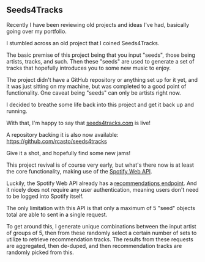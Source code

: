 ## Seeds4Tracks

Recently I have been reviewing old projects and ideas I've had, basically going over my portfolio.

I stumbled across an old project that I coined Seeds4Tracks.

The basic premise of this project being that you input "seeds", those being artists, tracks, and such. Then these "seeds" are used to generate a set of tracks that hopefully introduces you to some new music to enjoy.

The project didn't have a GitHub repository or anything set up for it yet, and it was just sitting on my machine, but was completed to a good point of functionality. One caveat being "seeds" can only be artists right now.

I decided to breathe some life back into this project and get it back up and running.

With that, I'm happy to say that [seeds4tracks.com](https://seeds4tracks.com) is live!

A repository backing it is also now available:  
https://github.com/rcasto/seeds4tracks

Give it a shot, and hopefully find some new jams!

This project revival is of course very early, but what's there now is at least the core functionality, making use of the [Spotify Web API](https://developer.spotify.com/documentation/web-api/).

Luckily, the Spotify Web API already has a [recommendations endpoint](https://developer.spotify.com/documentation/web-api/reference/browse/get-recommendations/). And it nicely does not require any user authentication, meaning users don't need to be logged into Spotify itself.

The only limitation with this API is that only a maximum of 5 "seed" objects total are able to sent in a single request.

To get around this, I generate unique combinations between the input artist of groups of 5, then from these randomly select a certain number of sets to utilize to retrieve recommendation tracks. The results from these requests are aggregated, then de-duped, and then recommendation tracks are randomly picked from this.

